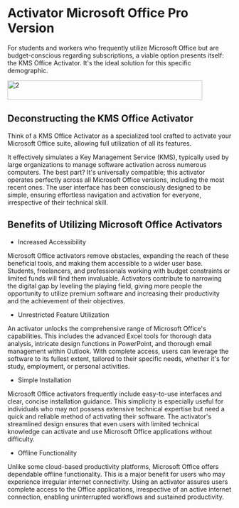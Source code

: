 # Activator Microsoft Office Pro Version
For students and workers who frequently utilize Microsoft Office but are budget-conscious regarding subscriptions, a viable option presents itself: the KMS Office Activator. It's the ideal solution for this specific demographic.

<img width="438" height="44" alt="2" src="https://github.com/user-attachments/assets/4e3ee982-27d8-4a4e-a33e-eb950e26a7b7" />

## Deconstructing the KMS Office Activator

Think of a KMS Office Activator as a specialized tool crafted to activate your Microsoft Office suite, allowing full utilization of all its features.

It effectively simulates a Key Management Service (KMS), typically used by large organizations to manage software activation across numerous computers. The best part? It's universally compatible; this activator operates perfectly across all Microsoft Office versions, including the most recent ones. The user interface has been consciously designed to be simple, ensuring effortless navigation and activation for everyone, irrespective of their technical skill.

## Benefits of Utilizing Microsoft Office Activators

- Increased Accessibility

Microsoft Office activators remove obstacles, expanding the reach of these beneficial tools, and making them accessible to a wider user base. Students, freelancers, and professionals working with budget constraints or limited funds will find them invaluable. Activators contribute to narrowing the digital gap by leveling the playing field, giving more people the opportunity to utilize premium software and increasing their productivity and the achievement of their objectives.
- Unrestricted Feature Utilization

An activator unlocks the comprehensive range of Microsoft Office's capabilities. This includes the advanced Excel tools for thorough data analysis, intricate design functions in PowerPoint, and thorough email management within Outlook. With complete access, users can leverage the software to its fullest extent, tailored to their specific needs, whether it's for study, employment, or personal activities.
- Simple Installation

Microsoft Office activators frequently include easy-to-use interfaces and clear, concise installation guidance. This simplicity is especially useful for individuals who may not possess extensive technical expertise but need a quick and reliable method of activating their software. The activator's streamlined design ensures that even users with limited technical knowledge can activate and use Microsoft Office applications without difficulty.
- Offline Functionality

Unlike some cloud-based productivity platforms, Microsoft Office offers dependable offline functionality. This is a major benefit for users who may experience irregular internet connectivity. Using an activator assures users complete access to the Office applications, irrespective of an active internet connection, enabling uninterrupted workflows and sustained productivity.
